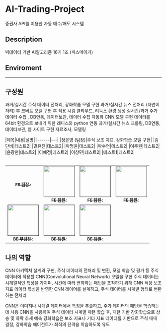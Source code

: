# AI-Trading-Project
증권사 API를 이용한 자동 매수/매도 시스템

## Description
빅데이터 기반 AI알고리즘 16기 1조 (피스메이커)

## Enviroment
----

## 구성원

 
 과거/실시간 주식 데이터 전처리, 강화학습 모델 구현
 과거/실시간 뉴스 전처리 (자연어 처리) 후 코버트 모델 구현 후 적용 시킴
 클라우드, 리눅스 환경 생성
 실시간/과거 주가 데이터 수집 , DB연동, 데이터보관, 데이터 수집 자동화
 CNN 모델 구현
 데이터를 64bit 환경으로 보내기 위한 레디스와 python 연동
 과거/실시간 뉴스 크롤링, DB연동, 데이터보관, 웹 사이트 구현
 자료조사, 모델링

<table>
  <tbody>
|제목|내용|설명|
|------|---|
|정윤영 (팀장)|주식 보조 지표, 강화학습 모델 구현|
|김단비|테스트2|
|민유진|테스트2|
|박명윤|테스트2|
|박수연|테스트2|
|여주원|테스트2|
|윤광현|테스트2|
|이예정|테스트2|
|이창민|테스트2|
|테스트1|테스트2|
 </tbody>
</table>

<table>
  <tbody>
    <tr>
      <td align="center"><a href=""><img src="width="100px;" alt=""/><br /><sub><b>FE 팀장 : </b></sub></a><br /></td>
      <td align="center"><a href=""><img src="" width="100px;" alt=""/><br /><sub><b>FE 팀원 : </b></sub></a><br /></td>
      <td align="center"><a href=""><img src="" width="100px;" alt=""/><br /><sub><b>FE 팀원 : </b></sub></a><br /></td>
      <td align="center"><a href=""><img src="" width="100px;" alt=""/><br /><sub><b>FE 팀원 : </b></sub></a><br /></td>
     <tr/>
      <td align="center"><a href=""><img src="" width="100px;" alt=""/><br /><sub><b>BE 부팀장 : </b></sub></a><br /></td>
      <td align="center"><a href=""><img src="" width="100px;" alt=""/><br /><sub><b>BE 팀원 : </b></sub></a><br /></td>
      <td align="center"><a href=""><img src="" width="100px;" alt=""/><br /><sub><b>BE 팀원 : </b></sub></a><br /></td>
    </tr>
  </tbody>
</table>



## 나의 역할
CNN 아키텍처 설계와 구현, 주식 데이터의 전처리 및 변환, 모델 학습 및 평가 등
주식 데이터에 적용할 CNN(Convolutional Neural Network) 모델을 구현
주식 데이터는 시계열적인 특성을 가지며, 시간에 따라 변화하는 패턴을 포착하기 위해 CNN 적용
보조 지표 데이터 특성을 반영한 CNN 레이어를 설계하고, 주식 데이터를 시계열 형태로 변환하는 전처리

CNN은 이미지나 시계열 데이터에서 특징을 추출하고, 주가 데이터의 패턴을 학습하는 데 사용
CNN을 사용하여 주식 데이터 시계열 패턴 학습 후, 패턴 기반 강화학습으로 상승 및 하락 추세 예측
강화학습은 보조 지표나 기타 지표 데이터를 기반으로 주식 매매 결정, 강화학습 에이전트가 최적의 전략을 학습하도록 유도




